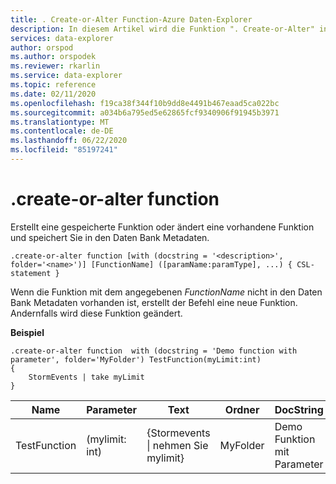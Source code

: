 ```yaml
---
title: . Create-or-Alter Function-Azure Daten-Explorer
description: In diesem Artikel wird die Funktion ". Create-or-Alter" in Azure Daten-Explorer beschrieben.
services: data-explorer
author: orspod
ms.author: orspodek
ms.reviewer: rkarlin
ms.service: data-explorer
ms.topic: reference
ms.date: 02/11/2020
ms.openlocfilehash: f19ca38f344f10b9dd8e4491b467eaad5ca022bc
ms.sourcegitcommit: a034b6a795ed5e62865fcf9340906f91945b3971
ms.translationtype: MT
ms.contentlocale: de-DE
ms.lasthandoff: 06/22/2020
ms.locfileid: "85197241"
---
```

# <a name="create-or-alter-function"></a>.create-or-alter function

Erstellt eine gespeicherte Funktion oder ändert eine vorhandene Funktion und speichert Sie in den Daten Bank Metadaten.

```kusto
.create-or-alter function [with (docstring = '<description>', folder='<name>')] [FunctionName] ([paramName:paramType], ...) { CSL-statement }
```

Wenn die Funktion mit dem angegebenen *FunctionName* nicht in den Daten Bank Metadaten vorhanden ist, erstellt der Befehl eine neue Funktion. Andernfalls wird diese Funktion geändert.

**Beispiel**

```kusto
.create-or-alter function  with (docstring = 'Demo function with parameter', folder='MyFolder') TestFunction(myLimit:int)
{
    StormEvents | take myLimit 
} 
```

|Name|Parameter|Text|Ordner|DocString|
|---|---|---|---|---|
|TestFunction|(mylimit: int)|{Stormevents &#124; nehmen Sie mylimit}|MyFolder|Demo Funktion mit Parameter|
